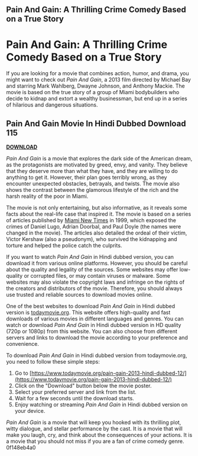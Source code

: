 ## Pain And Gain: A Thrilling Crime Comedy Based on a True Story

  
# Pain And Gain: A Thrilling Crime Comedy Based on a True Story
 
If you are looking for a movie that combines action, humor, and drama, you might want to check out *Pain And Gain*, a 2013 film directed by Michael Bay and starring Mark Wahlberg, Dwayne Johnson, and Anthony Mackie. The movie is based on the true story of a group of Miami bodybuilders who decide to kidnap and extort a wealthy businessman, but end up in a series of hilarious and dangerous situations.
 
## Pain And Gain Movie In Hindi Dubbed Download 115


[**DOWNLOAD**](https://www.google.com/url?q=https%3A%2F%2Fcinurl.com%2F2tKFjs&sa=D&sntz=1&usg=AOvVaw26VYrLs4r9CzcYGBjttMIy)

 
*Pain And Gain* is a movie that explores the dark side of the American dream, as the protagonists are motivated by greed, envy, and vanity. They believe that they deserve more than what they have, and they are willing to do anything to get it. However, their plan goes terribly wrong, as they encounter unexpected obstacles, betrayals, and twists. The movie also shows the contrast between the glamorous lifestyle of the rich and the harsh reality of the poor in Miami.
 
The movie is not only entertaining, but also informative, as it reveals some facts about the real-life case that inspired it. The movie is based on a series of articles published by [Miami New Times](https://www.miaminewtimes.com/news/pain-and-gain-where-the-real-life-sun-gym-gang-characters-are-now-6391577) in 1999, which exposed the crimes of Daniel Lugo, Adrian Doorbal, and Paul Doyle (the names were changed in the movie). The articles also detailed the ordeal of their victim, Victor Kershaw (also a pseudonym), who survived the kidnapping and torture and helped the police catch the culprits.
 
If you want to watch *Pain And Gain* in Hindi dubbed version, you can download it from various online platforms. However, you should be careful about the quality and legality of the sources. Some websites may offer low-quality or corrupted files, or may contain viruses or malware. Some websites may also violate the copyright laws and infringe on the rights of the creators and distributors of the movie. Therefore, you should always use trusted and reliable sources to download movies online.
 
One of the best websites to download *Pain And Gain* in Hindi dubbed version is [todaymovie.org](https://www.todaymovie.org/pain-gain-2013-hindi-dubbed-12/). This website offers high-quality and fast downloads of various movies in different languages and genres. You can watch or download *Pain And Gain* in Hindi dubbed version in HD quality (720p or 1080p) from this website. You can also choose from different servers and links to download the movie according to your preference and convenience.
 
To download *Pain And Gain* in Hindi dubbed version from todaymovie.org, you need to follow these simple steps:
 
1. Go to [https://www.todaymovie.org/pain-gain-2013-hindi-dubbed-12/](https://www.todaymovie.org/pain-gain-2013-hindi-dubbed-12/)
2. Click on the "Download" button below the movie poster.
3. Select your preferred server and link from the list.
4. Wait for a few seconds until the download starts.
5. Enjoy watching or streaming *Pain And Gain* in Hindi dubbed version on your device.

*Pain And Gain* is a movie that will keep you hooked with its thrilling plot, witty dialogue, and stellar performance by the cast. It is a movie that will make you laugh, cry, and think about the consequences of your actions. It is a movie that you should not miss if you are a fan of crime comedy genre.
 0f148eb4a0
